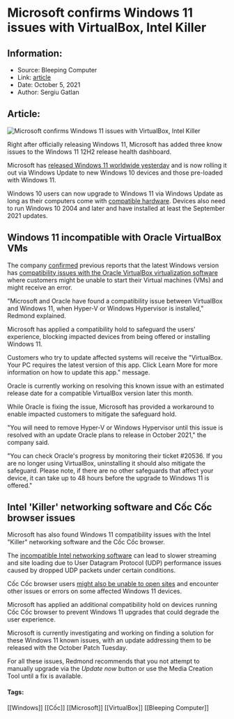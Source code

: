 # Microsoft confirms Windows 11 issues with VirtualBox, Intel Killer
### 

## Information:
+ Source: Bleeping Computer
+ Link: [article](https://www.bleepingcomputer.com/news/microsoft/microsoft-confirms-windows-11-issues-with-virtualbox-intel-killer/)
+ Date: October 5, 2021
+ Author: Sergiu Gatlan


## Article:
![Microsoft confirms Windows 11 issues with VirtualBox, Intel Killer](https://www.bleepstatic.com/content/hl-images/2021/09/01/Windows_11_headpic.jpg)


Right after officially releasing Windows 11, Microsoft has added three know issues to the Windows 11 12H2 release health dashboard.


Microsoft has [released Windows 11 worldwide yesterday](https://www.bleepingcomputer.com/news/microsoft/windows-11-is-released-what-you-need-to-know-and-new-features/) and is now rolling it out via Windows Update to new Windows 10 devices and those pre-loaded with Windows 11.


Windows 10 users can now upgrade to Windows 11 via Windows Update as long as their computers come with [compatible hardware](https://www.bleepingcomputer.com/news/microsoft/microsoft-publishes-the-windows-11-system-requirements/). Devices also need to run Windows 10 2004 and later and have installed at least the September 2021 updates.


Windows 11 incompatible with Oracle VirtualBox VMs
--------------------------------------------------


The company [confirmed](https://docs.microsoft.com/en-us/windows/release-health/status-windows-11-21h2#1704msgdesc) previous reports that the latest Windows version has [compatibility issues with the Oracle VirtualBox virtualization software](https://www.bleepingcomputer.com/news/microsoft/windows-11-is-no-longer-compatible-with-oracle-virtualbox-vms/) where customers might be unable to start their Virtual machines (VMs) and might receive an error.


"Microsoft and Oracle have found a compatibility issue between VirtualBox and Windows 11, when Hyper-V or Windows Hypervisor is installed," Redmond explained.


Microsoft has applied a compatibility hold to safeguard the users' experience, blocking impacted devices from being offered or installing Windows 11.


Customers who try to update affected systems will receive the "VirtualBox. Your PC requires the latest version of this app. Click Learn More for more information on how to update this app." message.


Oracle is currently working on resolving this known issue with an estimated release date for a compatible VirtualBox version later this month.


While Oracle is fixing the issue, Microsoft has provided a workaround to enable impacted customers to mitigate the safeguard hold.


"You will need to remove Hyper-V or Windows Hypervisor until this issue is resolved with an update Oracle plans to release in October 2021," the company said.


"You can check Oracle's progress by monitoring their ticket #20536. If you are no longer using VirtualBox, uninstalling it should also mitigate the safeguard. Please note, if there are no other safeguards that affect your device, it can take up to 48 hours before the upgrade to Windows 11 is offered."


Intel 'Killer' networking software and Cốc Cốc browser issues
-------------------------------------------------------------


Microsoft has also found Windows 11 compatibility issues with the Intel "Killer" networking software and the Cốc Cốc browser.


The [incompatible Intel networking software](https://docs.microsoft.com/en-us/windows/release-health/status-windows-11-21h2#1699msgdesc) can lead to slower streaming and site loading due to User Datagram Protocol (UDP) performance issues caused by dropped UDP packets under certain conditions.


Cốc Cốc browser users [might also be unable to open sites](https://docs.microsoft.com/en-us/windows/release-health/status-windows-11-21h2#1698msgdesc) and encounter other issues or errors on some affected Windows 11 devices.


Microsoft has applied an additional compatibility hold on devices running Cốc Cốc browser to prevent Windows 11 upgrades that could degrade the user experience.


Microsoft is currently investigating and working on finding a solution for these Windows 11 known issues, with an update addressing them to be released with the October Patch Tuesday.


For all these issues, Redmond recommends that you not attempt to manually upgrade via the *Update now* button or use the Media Creation Tool until a fix is available.




#### Tags:
[[Windows]] [[Cốc]] [[Microsoft]] [[VirtualBox]] [[Bleeping Computer]]
